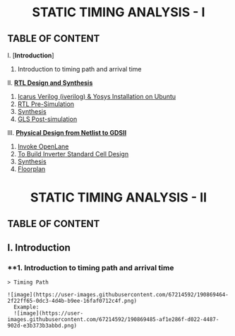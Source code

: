 <h1 align="center">STATIC TIMING ANALYSIS - I</h1>

## TABLE OF CONTENT

I. [**Introduction**]
  1. Introduction to timing path and arrival time

II. [**RTL Design and Synthesis**](https://github.com/drvasanthi/iiitb_cg#ii-rtl-design-and-synthesis)  
  1. [Icarus Verilog (iverilog) & Yosys Installation on Ubuntu](https://github.com/drvasanthi/iiitb_cg#1-icarus-verilog-iverilog--yosys-installation-on-ubuntu)  
  2. [RTL Pre-Simulation](https://github.com/drvasanthi/iiitb_cg#rtl-pre-simulation)  
  3. [Synthesis](https://github.com/drvasanthi/iiitb_cg#icg---synthesis)  
  4. [GLS Post-simulation](https://github.com/drvasanthi/iiitb_cg#gls-post-simulation)  

III. [**Physical Design from Netlist to GDSII**](https://github.com/drvasanthi/iiitb_cg#iii-physical-design-from-netlist-to-gdsii)  
  1. [Invoke OpenLane](https://github.com/drvasanthi/iiitb_cg#1-invoke-openlane)  
  2. [To Build Inverter Standard Cell Design](https://github.com/drvasanthi/iiitb_cg#2-to-build-inverter-standard-cell-design)  
  3. [Synthesis](https://github.com/drvasanthi/iiitb_cg#3-synthesis)      
  4. [Floorplan](https://github.com/drvasanthi/iiitb_cg#4-floorplan)
  
  
  
  
<h1 align="center">STATIC TIMING ANALYSIS - II</h1>
  
## TABLE OF CONTENT
  
  
  
## **I. Introduction**
  
  ### **1. Introduction to timing path and arrival time  
    > Timing Path  
    
    ![image](https://user-images.githubusercontent.com/67214592/190869464-2f22ff65-0dc3-4d4b-b9ee-16faf0712c4f.png)  
      Example: 
      ![image](https://user-images.githubusercontent.com/67214592/190869485-af1e286f-d022-4487-902d-e3b373b3abbd.png)
